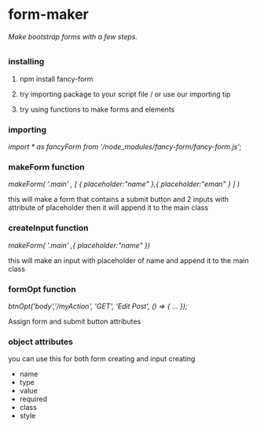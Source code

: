 # form-maker
 ###### Make bootstrap forms with a few steps.


### installing
1. npm install fancy-form

2. try importing package to your script file / or use our importing tip

3. try using functions to make forms and elements


### importing
*import * as fancyForm from '/node_modules/fancy-form/fancy-form.js';*


### makeForm function
*makeForm( '.main' , [ { placeholder:"name" },{ placeholder:"eman" } ] )*

this will make a form that contains a submit button and 2 inputs with attribute of placeholder then it will append it to the main class



### createInput function
*makeForm( '.main' ,{ placeholder:"name" })*

this will make an input with placeholder of name and append it to the main class



### formOpt function
*btnOpt('body','/myAction', 'GET', 'Edit Post', () => { ... });*

Assign form and submit button attributes



### object attributes
you can use this for both form creating and input creating
* name
* type
* value
* required
* class
* style

